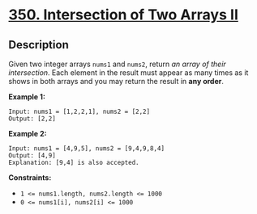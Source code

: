 # [350. Intersection of Two Arrays II](https://leetcode.com/problems/intersection-of-two-arrays-ii/)

## Description

Given two integer arrays `nums1` and `nums2`, return _an array of their intersection_. 
Each element in the result must appear as many times as it shows in both arrays and you may return the result in **any order**.

**Example 1:**

```
Input: nums1 = [1,2,2,1], nums2 = [2,2]
Output: [2,2]
```

**Example 2:**

```
Input: nums1 = [4,9,5], nums2 = [9,4,9,8,4]
Output: [4,9]
Explanation: [9,4] is also accepted.
```

**Constraints:**
* `1 <= nums1.length, nums2.length <= 1000`
* `0 <= nums1[i], nums2[i] <= 1000`